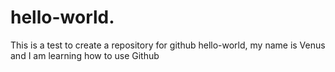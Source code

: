 # hello-world.
This is a test to create a repository for github
hello-world, my name is Venus and I am learning how to use Github
